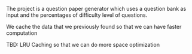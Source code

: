 The project is a question paper generator which uses a question bank as input and the percentages of difficulty level of questions.

We cache the data that we previously found so that we can have faster computation

TBD: LRU Caching so that we can do more space optimization